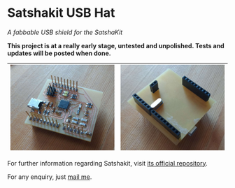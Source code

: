 # Satshakit USB Hat
*A fabbable USB shield for the SatshaKit*

**This project is at a really early stage, untested and unpolished. Tests and updates will be posted when done.**

| <img src="Media/Satshakit USB Hat - CNC top.jpg" alt="pic"> | <img src="Media/Satshakit USB Hat - CNC bottom.jpg" alt="pic"> |
|-----|-----|





For further information regarding Satshakit, visit [its official repository](https://github.com/satshakit/satshakit).

For any enquiry, just [mail me](mailto:antonio_garosi@yahoo.it).
